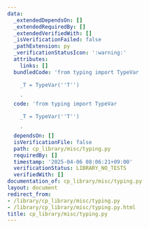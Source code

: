 ```yaml
---
data:
  _extendedDependsOn: []
  _extendedRequiredBy: []
  _extendedVerifiedWith: []
  _isVerificationFailed: false
  _pathExtension: py
  _verificationStatusIcon: ':warning:'
  attributes:
    links: []
  bundledCode: 'from typing import TypeVar

    _T = TypeVar(''T'')

    '
  code: 'from typing import TypeVar

    _T = TypeVar(''T'')

    '
  dependsOn: []
  isVerificationFile: false
  path: cp_library/misc/typing.py
  requiredBy: []
  timestamp: '2025-04-06 08:06:21+09:00'
  verificationStatus: LIBRARY_NO_TESTS
  verifiedWith: []
documentation_of: cp_library/misc/typing.py
layout: document
redirect_from:
- /library/cp_library/misc/typing.py
- /library/cp_library/misc/typing.py.html
title: cp_library/misc/typing.py
---
```

